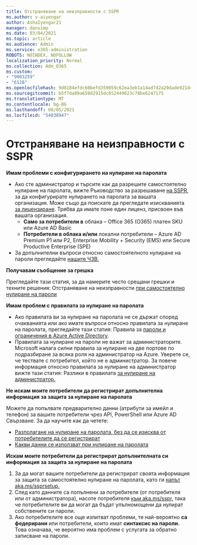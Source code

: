 ```yaml
---
title: Отстраняване на неизправности с SSPR
ms.author: v-aiyengar
author: AshaIyengar21
manager: dansimp
ms.date: 03/04/2021
ms.topic: article
ms.audience: Admin
ms.service: o365-administration
ROBOTS: NOINDEX, NOFOLLOW
localization_priority: Normal
ms.collection: Adm_O365
ms.custom:
- "9003259"
- "6128"
ms.openlocfilehash: 9d8184efdc60befd359059c62ea3eb1a14ad7d2a20dade921d4a71e424f52033
ms.sourcegitcommit: b5f7da89a650d2915dc652449623c78be6247175
ms.translationtype: MT
ms.contentlocale: bg-BG
ms.lasthandoff: 08/05/2021
ms.locfileid: "54038947"
---
```

# <a name="troubleshoot-sspr"></a>Отстраняване на неизправности с SSPR

**Имам проблеми с конфигурирането на нулиране на паролата**

- Ако сте администратор и търсите как да разрешите самостоятелно нулиране на паролата, вижте Ръководство за разрешаване [на SSPR](https://docs.microsoft.com/azure/active-directory/authentication/tutorial-enable-sspr), за да конфигурирате нулирането на паролата за вашата организация. Може също да поискате да прегледате изискванията [за лицензиране](https://docs.microsoft.com/azure/active-directory/authentication/concept-sspr-licensing?WT.mc_id=Portal-Microsoft_Azure_Support). Трябва да имате поне един лиценз, присвоен във вашата организация.
    - **Само за потребители в** облака – Office 365 (O365) платен SKU или Azure AD Basic
    - **Потребители в облака и/или** локални потребители – Azure AD Premium P1 или P2, Enterprise Mobility + Security (EMS) или Secure Productive Enterprise (SPE)
- За допълнителни въпроси относно самостоятелното нулиране на пароли прегледайте [нашите ЧЗВ.](https://docs.microsoft.com/azure/active-directory/authentication/active-directory-passwords-faq?WT.mc_id=Portal-Microsoft_Azure_Support)

**Получавам съобщение за грешка**

Прегледайте тази статия, за да намерите често срещани грешки и техните решения: Отстраняване на неизправности [при самостоятелно нулиране на пароли](https://docs.microsoft.com/azure/active-directory/authentication/active-directory-passwords-troubleshoot?WT.mc_id=Portal-Microsoft_Azure_Support)

**Имам проблем с правилата за нулиране на паролата**

- Ако правилата ви за нулиране на паролата не се държат според очакванията или ако имате въпроси относно правилата за нулиране на паролата, прегледайте тази статия: Правила за [пароли и ограничения в Azure Active Directory](https://docs.microsoft.com/azure/active-directory/authentication/concept-sspr-policy?WT.mc_id=Portal-Microsoft_Azure_Support).
- Правилата за нулиране на пароли не важат за администраторите. Microsoft налага силни правила за нулиране на две портове по подразбиране за всяка роля на администратор на Azure. Уверете се, че тествате с потребител, който не е администратор. За повече информация относно правилата за нулиране на администратор вижте тази статия: Разлики в правилата [за нулиране на администратор.](https://docs.microsoft.com/azure/active-directory/authentication/concept-sspr-policy?WT.mc_id=Portal-Microsoft_Azure_Support#administrator-reset-policy-differences)

**Не искам моите потребители да регистрират допълнителна информация за защита за нулиране на паролата**

Можете да попълвате предварително данни (атрибути за имейл и телефон) за вашите потребители чрез API, PowerShell или Azure AD Свързване. За да научите как да четете:

- [Разполагане на нулиране на паролата, без да се изисква от потребителите да се регистрират](https://docs.microsoft.com/azure/active-directory/active-directory-passwords-data?WT.mc_id=Portal-Microsoft_Azure_Support#set-and-read-authentication-data-using-powershell)
- [Какви данни се използват при нулиране на паролата](https://docs.microsoft.com/azure/active-directory/active-directory-passwords-data?WT.mc_id=Portal-Microsoft_Azure_Support)

**Искам моите потребители да регистрират допълнителната си информация за защита за нулиране на паролата**

1. За да могат вашите потребители да регистрират своята информация за защита за самостоятелно нулиране на паролата, като ги [напът aka.ms/ssprsetup.](https://mysignins.microsoft.com/security-info)
1. След като данните са попълнени за потребителя (от потребителя или от администратора), насоте потребителя [към aka.ms/sspr,](https://passwordreset.microsoftonline.com/) така че потребителите ви да могат да бъдат упълномощени да нулират собствените си пароли.
1. Ако потребителите все още изпитват проблеми, те най-вероятно **са федерирани** или потребители, които имат **синтаксис на пароли.** Това означава, че вероятно има проблем с услугата за обратно записване на пароли.
